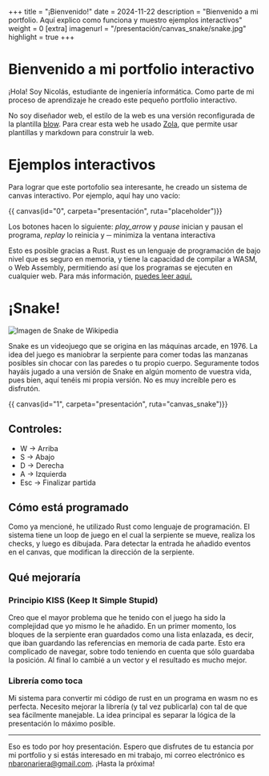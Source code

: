 +++
title = "¡Bienvenido!"
date = 2024-11-22
description = "Bienvenido a mi portfolio. Aquí explico como funciona y muestro ejemplos interactivos"
weight = 0
[extra]
imagenurl = "/presentación/canvas_snake/snake.jpg"
highlight = true
+++
<link href="https://fonts.googleapis.com/icon?family=Material+Icons" rel="stylesheet">

# Bienvenido a mi portfolio interactivo

¡Hola! Soy Nicolás, estudiante de ingeniería informática. Como parte de mi proceso de aprendizaje he creado este pequeño portfolio interactivo.

No soy diseñador web, el estilo de la web es una versión reconfigurada de la plantilla [blow](https://github.com/tchartron/blow). Para crear esta web he usado [Zola](https://www.getzola.org/documentation/getting-started/overview/), que permite usar plantillas y markdown para construir la web.

# Ejemplos interactivos

Para lograr que este portofolio sea interesante, he creado un sistema de canvas interactivo. Por ejemplo, aquí hay uno vacío:

{{ canvas(id="0", carpeta="presentación",  ruta="placeholder")}}

Los botones hacen lo siguiente:
<i class="material-icons">play_arrow</i> y <i class="material-icons">pause</i> inician y pausan el programa, 
<i class="material-icons">replay</i> lo reinicia y
**─** minimiza la ventana interactiva

Esto es posible gracias a Rust. Rust es un lenguaje de programación de bajo nivel que es seguro en memoria, y tiene la capacidad de compilar a WASM, o Web Assembly, permitiendo así que los programas se ejecuten en cualquier web. Para más información, [puedes leer aquí.](https://rustwasm.github.io/book/) 

# ¡Snake!

![Imagen de Snake de Wikipedia](/presentación/canvas_snake/snake.jpg)

Snake es un videojuego que se origina en las máquinas arcade, en 1976. La idea del juego es maniobrar la serpiente para comer todas las manzanas posibles sin chocar con las paredes o tu propio cuerpo. Seguramente todos hayáis jugado a una versión de Snake en algún momento de vuestra vida, pues bien, aquí tenéis mi propia versión. No es muy increíble pero es disfrutón.

{{ canvas(id="1", carpeta="presentación",  ruta="canvas_snake")}}

## Controles:
- W -> Arriba
- S -> Abajo
- D -> Derecha
- A -> Izquierda
- Esc -> Finalizar partida

## Cómo está programado

Como ya mencioné, he utilizado Rust como lenguaje de programación. El sistema tiene un loop de juego en el cual la serpiente se mueve, realiza los checks, y luego es dibujada. Para detectar la entrada he añadido eventos en el canvas, que modifican la dirección de la serpiente. 

## Qué mejoraría

### Principio KISS (Keep It Simple Stupid)

Creo que el mayor problema que he tenido con el juego ha sido la complejidad que yo mismo le he añadido. En un primer momento, los bloques de la serpiente eran guardados como una lista enlazada, es decir, que iban guardando las referencias en memoria de cada parte. Esto era complicado de navegar, sobre todo teniendo en cuenta que sólo guardaba la posición. Al final lo cambié a un vector y el resultado es mucho mejor.

### Librería como toca

Mi sistema para convertir mi código de rust en un programa en wasm no es perfecta. Necesito mejorar la librería (y tal vez publicarla) con tal de que sea fácilmente manejable. La idea principal es separar la lógica de la presentación lo máximo posible.

---

Eso es todo por hoy presentación. Espero que disfrutes de tu estancia por mi portfolio y si estás interesado en mi trabajo, mi correo electrónico es [nbaronariera@gmail.com](mailto:nbaronariera@gmail.com).
¡Hasta la próxima!